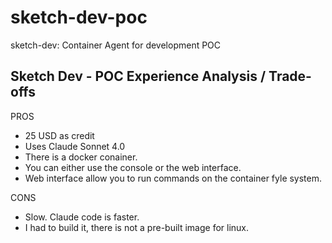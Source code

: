 # sketch-dev-poc

sketch-dev: Container Agent for development POC

## Sketch Dev - POC Experience Analysis / Trade-offs

PROS
 * 25 USD as credit
 * Uses Claude Sonnet 4.0
 * There is a docker conainer. 
 * You can either use the console or the web interface.
 * Web interface allow you to run commands on the container fyle system.

CONS
 - Slow. Claude code is faster.
 - I had to build it, there is not a pre-built image for linux. 
